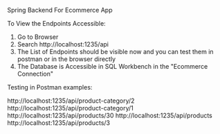Spring Backend For Ecommerce App

To View the Endpoints Accessible:

1. Go to Browser
2. Search http://localhost:1235/api
3. The List of Endpoints should be visible now and you can test them
   in postman or in the browser directly
4. The Database is Accessible in SQL Workbench in the "Ecommerce Connection"

Testing in Postman examples:

http://localhost:1235/api/product-category/2
http://localhost:1235/api/product-category/1
http://localhost:1235/api/products/30
http://localhost:1235/api/products
http://localhost:1235/api/products/3
